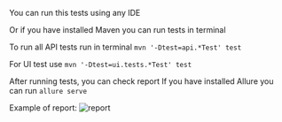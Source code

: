 You can run this tests using any IDE

Or if you have installed Maven you can run tests in terminal

To run all API tests run in terminal
```mvn '-Dtest=api.*Test' test```

For UI test use
```mvn '-Dtest=ui.tests.*Test' test```

After running tests, you can check report
If you have installed Allure you can run
```allure serve```

Example of report:
![report](https://user-images.githubusercontent.com/35080265/197028483-9b6a83a6-9233-4cc7-bcc5-dc6378e8a6ce.png)
